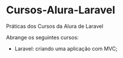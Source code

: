 # Cursos-Alura-Laravel
Práticas dos Cursos da Alura de Laravel

Abrange os seguintes cursos:
- Laravel: criando uma aplicação com MVC;

